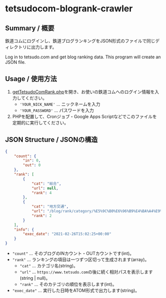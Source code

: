 # tetsudocom-blogrank-crawler

## Summary / 概要
鉄道コムにログインし、鉄道ブログランキングをJSON形式のファイルで同じディレクトリに出力します。

Log in to tetsudo.com and get blog ranking data. This program will create an JSON file.

## Usage / 使用方法
1. [getTetsudoComRank.php](getTetsudoComRank.php)を開き、お使いの鉄道コムへのログイン情報を入力してください。
    - `'YOUR_NICK_NAME'` … ニックネームを入力
    - `'YOUR_PASSWORD'` … パスワードを入力
2. PHPを配置して、Cronジョブ・Google Apps Scriptなどでこのファイルを定期的に実行してください。
 
## JSON Structure / JSONの構造
```JSON
{
    "count": {
        "in": 0,
        "out": 0
    },
    "rank": [
        {
            "cat": "総合",
            "url": null,
            "rank": 4
        },
        {
            "cat": "地方交通",
            "url": "/blog/rank/category/%E5%9C%B0%E6%96%B9%E4%BA%A4%E9%80%9A/",
            "rank": 2
        }
    ],
    "info": {
        "exec_date": "2021-02-26T15:02:25+00:00"
    }
}
```
- `"count"` … そのブログのINカウント・OUTカウントです(int)。
- `"rank"` … ランキングの項目は一つずつ区切って生成されます(array)。
  - `"cat"` … カテゴリ名(string)。
  - `"url"` … `https://www.tetsudo.com`の後に続く相対パスを表示します(string | null)。
  - `"rank"` … そのカテゴリの順位を表示します(int)。
- `"exec_date"` … 実行した日時をATOM形式で出力します(string)。
